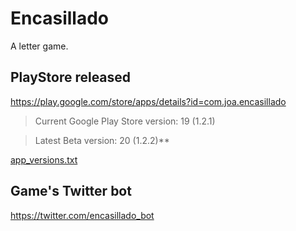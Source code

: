 # Encasillado

A letter game.

## PlayStore released

https://play.google.com/store/apps/details?id=com.joa.encasillado

 > Current Google Play Store version: 19 (1.2.1)
 
 > Latest Beta version: 20 (1.2.2)**

[app_versions.txt](app_versions.txt) 

## Game's Twitter bot

https://twitter.com/encasillado_bot
